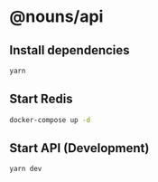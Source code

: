 # @nouns/api

## Install dependencies

```sh
yarn
```

## Start Redis

```sh
docker-compose up -d
```

## Start API (Development)

```sh
yarn dev
```
